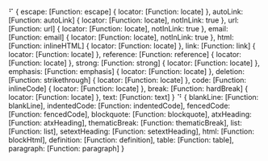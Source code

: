 ⠋ {
  escape: [Function: escape] { locator: [Function: locate] },
  autoLink: [Function: autoLink] { locator: [Function: locate], notInLink: true },
  url: [Function: url] { locator: [Function: locate], notInLink: true },
  email: [Function: email] { locator: [Function: locate], notInLink: true },
  html: [Function: inlineHTML] { locator: [Function: locate] },
  link: [Function: link] { locator: [Function: locate] },
  reference: [Function: reference] { locator: [Function: locate] },
  strong: [Function: strong] { locator: [Function: locate] },
  emphasis: [Function: emphasis] { locator: [Function: locate] },
  deletion: [Function: strikethrough] { locator: [Function: locate] },
  code: [Function: inlineCode] { locator: [Function: locate] },
  break: [Function: hardBreak] { locator: [Function: locate] },
  text: [Function: text]
}
⠙ {
  blankLine: [Function: blankLine],
  indentedCode: [Function: indentedCode],
  fencedCode: [Function: fencedCode],
  blockquote: [Function: blockquote],
  atxHeading: [Function: atxHeading],
  thematicBreak: [Function: thematicBreak],
  list: [Function: list],
  setextHeading: [Function: setextHeading],
  html: [Function: blockHtml],
  definition: [Function: definition],
  table: [Function: table],
  paragraph: [Function: paragraph]
}

